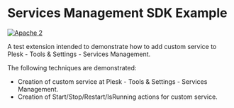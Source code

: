 # Services Management SDK Example

[![Apache 2](http://img.shields.io/badge/license-Apache%202-blue.svg)](http://www.apache.org/licenses/LICENSE-2.0)

A test extension intended to demonstrate how to add custom service to Plesk - Tools & Settings - Services Management.

The following techniques are demonstrated:
* Creation of custom service at Plesk - Tools & Settings - Services Management.
* Creation of Start/Stop/Restart/IsRunning actions for custom service.
